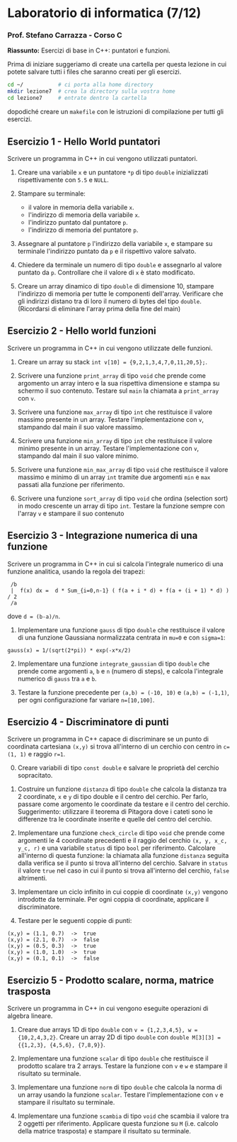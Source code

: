 # Laboratorio di informatica (7/12)
### Prof. Stefano Carrazza - Corso C

**Riassunto:** Esercizi di base in C++: puntatori e funzioni.

Prima di iniziare suggeriamo di create una cartella per questa lezione in cui potete salvare tutti i files che saranno creati per gli esercizi.
```bash
cd ~/           # ci porta alla home directory
mkdir lezione7  # crea la directory sulla vostra home
cd lezione7     # entrate dentro la cartella
```
dopodiché creare un `makefile` con le istruzioni di compilazione per tutti gli esercizi.

## Esercizio 1 - Hello World puntatori

Scrivere un programma in C++ in cui vengono utilizzati puntatori.

1. Creare una variabile `x` e un puntatore `*p` di tipo `double` inizializzati
rispettivamente con `5.5` e `NULL`.

2. Stampare su terminale:
   - il valore in memoria della variabile `x`.
   - l'indirizzo di memoria della variabile `x`.
   - l'indirizzo puntato dal puntatore `p`.
   - l'indirizzo di memoria del puntatore `p`.

3. Assegnare al puntatore `p` l'indirizzo della variabile `x`, e stampare su
terminale l'indirizzo puntato da `p` e il rispettivo valore salvato.

4. Chiedere da terminale un numero di tipo `double` e assegnarlo al valore puntato da `p`. Controllare che il valore di `x` è stato modificato.

5. Creare un array dinamico di tipo `double` di dimensione 10, stampare l'indirizzo
di memoria per tutte le componenti dell'array. Verificare che gli indirizzi distano
tra di loro il numero di bytes del tipo `double`. (Ricordarsi di eliminare l'array
prima della fine del main)

## Esercizio 2 - Hello world funzioni

Scrivere un programma in C++ in cui vengono utilizzate delle funzioni.

1. Creare un array su stack `int v[10] = {9,2,1,3,4,7,0,11,20,5};`.

2. Scrivere una funzione `print_array` di tipo `void` che prende come argomento un array intero e la sua rispettiva dimensione e stampa su schermo il suo contenuto. Testare sul `main` la chiamata a `print_array` con `v`.

3. Scrivere una funzione `max_array` di tipo `int` che restituisce il valore massimo presente in un array. Testare l'implementazione con `v`, stampando dal main il suo valore massimo.

4. Scrivere una funzione `min_array` di tipo `int` che restituisce il valore minimo presente in un array. Testare l'implementazione con `v`, stampando dal main il suo valore minimo.

5. Scrivere una funzione `min_max_array` di tipo `void` che restituisce il valore
massimo e minimo di un array `int` tramite due argomenti `min` e `max` passati alla funzione per riferimento.

6. Scrivere una funzione `sort_array` di tipo `void` che ordina (selection sort) in modo crescente un array di tipo `int`. Testare la funzione sempre con l'array `v` e stampare il suo contenuto

## Esercizio 3 - Integrazione numerica di una funzione

Scrivere un programma in C++ in cui si calcola l'integrale numerico di una funzione analitica, usando la regola dei trapezi:
```
 /b
 |  f(x) dx =  d * Sum_{i=0,n-1} ( f(a + i * d) + f(a + (i + 1) * d) ) / 2
 /a
```
dove `d = (b-a)/n`.

1. Implementare una funzione `gauss` di tipo `double` che restituisce il valore di una funzione Gaussiana normalizzata centrata in `mu=0` e con `sigma=1`:
```
gauss(x) = 1/(sqrt(2*pi)) * exp(-x*x/2)
```

2. Implementare una funzione `integrate_gaussian` di tipo `double` che prende come argomenti `a`, `b` e `n` (numero di steps), e calcola l'integrale numerico di `gauss` tra `a` e `b`.

3. Testare la funzione precedente per `(a,b) = (-10, 10)` e `(a,b) = (-1,1)`, per ogni configurazione far variare `n=[10,100]`.

## Esercizio 4 - Discriminatore di punti

Scrivere un programma in C++ capace di discriminare se un punto di coordinata cartesiana `(x,y)` si trova all'interno
di un cerchio con centro in `c=(1, 1)` e raggio `r=1`.

0. Creare variabili di tipo `const double` e salvare le proprietà del cerchio sopracitato.

1. Costruire un funzione `distanza` di tipo `double` che calcola la distanza tra 2
coordinate, `x` e `y` di tipo double e il centro del cerchio. Per farlo, passare
come argomento le coordinate da testare e il centro del cerchio. Suggerimento: utilizzare
il teorema di Pitagora dove i cateti sono le differenze tra le coordinate inserite e quelle del centro del cerchio.

2. Implementare una funzione `check_circle` di tipo `void` che prende come argomenti le 4 coordinate precedenti e il raggio del cerchio `(x, y, x_c, y_c, r)` e una variabile `status` di tipo `bool` per riferimento. Calcolare all'interno di questa funzione: la chiamata alla funzione `distanza` seguita dalla verifica se il punto si trova all'interno del cerchio. Salvare in `status` il valore `true` nel caso in cui il punto si trova all'interno del cerchio, `false` altrimenti.

2. Implementare un ciclo infinito in cui coppie di coordinate `(x,y)` vengono
introdotte da terminale. Per ogni coppia di coordinate, applicare il discriminatore.

3. Testare per le seguenti coppie di punti:
```
(x,y) = (1.1, 0.7)  ->  true
(x,y) = (2.1, 0.7)  ->  false
(x,y) = (0.5, 0.3)  ->  true
(x,y) = (1.0, 1.0)  ->  true
(x,y) = (0.1, 0.1)  ->  false
```


## Esercizio 5 - Prodotto scalare, norma, matrice trasposta

Scrivere un programma in C++ in cui vengono eseguite operazioni di algebra lineare.

1. Creare due arrays 1D di tipo `double` con `v = {1,2,3,4,5}, w = {10,2,4,3,2}`. Creare un array 2D di tipo `double` con `double M[3][3] = {{1,2,3}, {4,5,6}, {7,8,9}}`.

2. Implementare una funzione `scalar` di tipo `double` che restituisce il prodotto scalare tra 2 arrays. Testare la funzione con `v` e `w` e stampare il risultato su terminale.

3. Implementare una funzione `norm` di tipo `double` che calcola la norma di un array usando la funzione `scalar`. Testare l'implementazione con `v` e stampare il risultato su terminale.

4. Implementare una funzione `scambia` di tipo `void` che scambia il valore tra 2 oggetti per riferimento. Applicare questa funzione su `M` (i.e. calcolo della matrice trasposta) e stampare il risultato su terminale.
